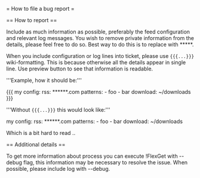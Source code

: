 = How to file a bug report =

== How to report ==

Include as much information as possible, preferably the feed configuration and relevant log messages. You wish to remove private information from the details, please feel free to do so. Best way to do this is to replace with *****.

When you include configuration or log lines into ticket, please use `{{{...}}}` wiki-formatting. This is because otherwise all the details appear in single line. Use preview button to see that information is readable.

'''Example, how it should be:'''

{{{
my config:
  rss: ******.com
  patterns:
    - foo
    - bar
  download: ~/downloads
}}}

'''Without `{{{...}}}` this would look like:'''

my config:
  rss: ******.com
  patterns:
    - foo
    - bar
  download: ~/downloads

Which is a bit hard to read ..

== Additional details ==

To get more information about process you can execute !FlexGet with --debug flag, this information may be necessary to resolve the issue. When possible, please include log with --debug.
